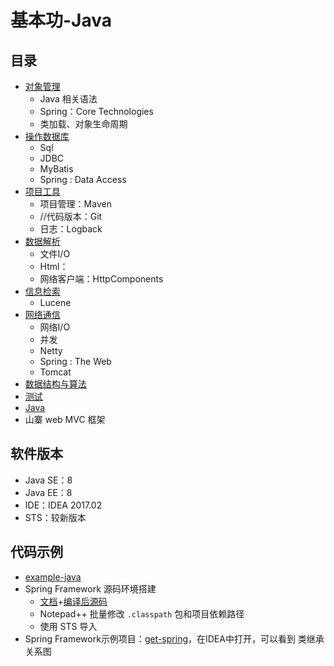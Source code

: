 #   基本功-Java

##  目录
-   [对象管理](object.md)
    -   Java 相关语法
    -   Spring：Core Technologies
    -   类加载、对象生命周期
-   [操作数据库](database.md)
    -   Sql
    -   JDBC
    -   MyBatis
    -   Spring : Data Access
-   [项目工具](project.md)
    -   项目管理：Maven
    -   //代码版本：Git
    -   日志：Logback
-   [数据解析](processing.md)
    -   文件I/O
    -   Html：
    -   网络客户端：HttpComponents
-   [信息检索](search.md)
    -   Lucene
-   [网络通信](network.md)
    -   网络I/O
    -   并发
    -   Netty
    -   Spring : The Web
    -   Tomcat
-   [数据结构与算法](algorithm.md)
-   [测试](test.md)
-   [Java](Java.md)
-   山寨 web MVC 框架


##  软件版本
-   Java SE：8
-   Java EE：8
-   IDE：IDEA 2017.02
-   STS：较新版本

##  代码示例
-   [example-java](https://github.com/kaoshanji/example/tree/master/example-java)
-   Spring Framework 源码环境搭建
    -   [文档](http://plq6gjb8l.bkt.clouddn.com/spring-framework-3.2.18.RELEASE-docs.zip)+[编译后源码](http://plq6gjb8l.bkt.clouddn.com/spring-projects-3.2.19-sourcecode-build.zip)
    -   Notepad++ 批量修改 `.classpath` 包和项目依赖路径
    -   使用 STS 导入
-   Spring Framework示例项目：[get-spring](https://github.com/kaoshanji/example/tree/master/example-java/get-spring)，在IDEA中打开，可以看到 类继承关系图


